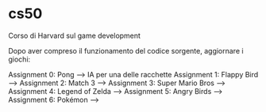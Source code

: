 # cs50

Corso di Harvard sul game development

Dopo aver compreso il funzionamento del codice sorgente, aggiornare i giochi:

Assignment 0: Pong             --> IA per una delle racchette
Assignment 1: Flappy Bird      -->
Assignment 2: Match 3          -->
Assignment 3: Super Mario Bros -->
Assignment 4: Legend of Zelda  -->
Assignment 5: Angry Birds      -->
Assignment 6: Pokémon          -->
